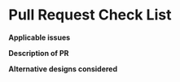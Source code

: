 # Pull Request Check List
<!-- 👋 Welcome! Thanks for opening a PR! Please fill out the information below -->

**Applicable issues**

<!--Which issues does this PR fix? Example:

 - Closes #69
 - Resolves #420
 - Fixes #69420

-->

**Description of PR**

<!-- What does your PR fix or change? -->

**Alternative designs considered**

<!-- What other ways that you could've implemented this? Why did you choose this over the other ways? -->
